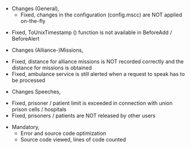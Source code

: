 + Changes (General),
  - Fixed, changes in the configuration (config.mscc) are NOT applied on-the-fly
 - Fixed, ToUnixTimestamp () function is not available in BeforeAdd / BeforeAlert

+ Changes (Alliance-)Missions,
 - Fixed, distance for alliance missions is NOT recorded correctly and the distance for missions is obtained
 - Fixed, ambulance service is still alerted when a request to speak has to be processed

+ Changes Speeches,
 - Fixed, prisoner / patient limit is exceeded in connection with union prison cells / hospitals
 - Fixed, prisoners / patients are NOT released by other users

+ Mandatory, 
  - Error and source code optimization
  - Source code viewed, lines of code counted